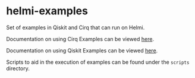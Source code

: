 # helmi-examples
Set of examples in Qiskit and Cirq that can run on Helmi.

Documentation on using Cirq Examples can be viewed [here](cirq/README.md).

Documentation on using Qiskit Examples can be viewed [here](qiskit/README.md).

Scripts to aid in the execution of examples can be found under the `scripts` directory.
